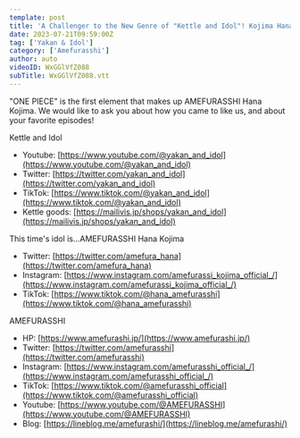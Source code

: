 ```yaml
---
template: post
title: 'A Challenger to the New Genre of "Kettle and Idol"! Kojima Hana #2'
date: 2023-07-21T09:59:00Z
tag: ['Yakan & Idol']
category: ['Amefurasshi']
author: auto 
videoID: WxGGlVfZ088
subTitle: WxGGlVfZ088.vtt
---
```

"ONE PIECE" is the first element that makes up AMEFURASSHI Hana Kojima. We would like to ask you about how you came to like us, and about your favorite episodes!

Kettle and Idol

- Youtube: [https://www.youtube.com/@yakan_and_idol](https://www.youtube.com/@yakan_and_idol)
- Twitter: [https://twitter.com/yakan_and_idol](https://twitter.com/yakan_and_idol)
- TikTok: [https://www.tiktok.com/@yakan_and_idol](https://www.tiktok.com/@yakan_and_idol)
- Kettle goods: [https://mailivis.jp/shops/yakan_and_idol](https://mailivis.jp/shops/yakan_and_idol)


This time's idol is...AMEFURASSHI Hana Kojima

- Twitter: [https://twitter.com/amefura_hana](https://twitter.com/amefura_hana)
- Instagram: [https://www.instagram.com/amefurassi_kojima_official_/](https://www.instagram.com/amefurassi_kojima_official_/)
- TikTok: [https://www.tiktok.com/@hana_amefurasshi](https://www.tiktok.com/@hana_amefurasshi)

AMEFURASSHI

- HP: [https://www.amefurashi.jp/](https://www.amefurashi.jp/)
- Twitter: [https://twitter.com/amefurasshi](https://twitter.com/amefurasshi)
- Instagram: [https://www.instagram.com/amefurasshi_official_/](https://www.instagram.com/amefurasshi_official_/)
- TikTok: [https://www.tiktok.com/@amefurasshi_official](https://www.tiktok.com/@amefurasshi_official)
- Youtube: [https://www.youtube.com/@AMEFURASSHI](https://www.youtube.com/@AMEFURASSHI)
- Blog: [https://lineblog.me/amefurashi/](https://lineblog.me/amefurashi/)
